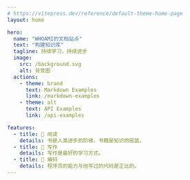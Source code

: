 ```yaml
---
# https://vitepress.dev/reference/default-theme-home-page
layout: home

hero:
  name: "WHOAMI的文档站点"
  text: "构建知识库"
  tagline: 持续学习，持续进步
  image:
    src: /background.svg
    alt: 背景图
  actions:
    - theme: brand
      text: Markdown Examples
      link: /markdown-examples
    - theme: alt
      text: API Examples
      link: /api-examples

features:
  - title: 🍊 阅读
    details: 书是人类进步的阶梯，书籍是知识的摇篮。
  - title: 🍏 写作
    details: 写作是最好的学习方式。
  - title: 🍐 编码
    details: 程序员的能力与他写过的代码是正比的。
---
```


